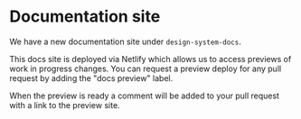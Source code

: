# Documentation site

We have a new documentation site under `design-system-docs`.

This docs site is deployed via Netlify which allows us to access previews of work in progress changes. You can request a preview deploy for any pull request by adding the "docs preview" label.

When the preview is ready a comment will be added to your pull request with a link to the preview site.
